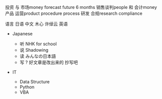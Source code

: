 投资 与 市场money forecast future 6 months
销售谈判people 和 会计money
产品 运营product procedure process
研发 合规research compliance



语言
	日语
	中文 木心 许倬云
	英语

- Japanese
	- 听 NHK for school
	- 说 Shadowing
	- 读 みんなの日本語
	- 写 ? 好文章是改出来的 抄写吧

- IT
    - Data Structure
    - Python
    - VBA